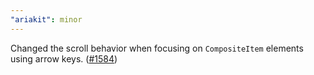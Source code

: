 ```yaml
---
"ariakit": minor
---
```


Changed the scroll behavior when focusing on `CompositeItem` elements using arrow keys. ([#1584](https://github.com/ariakit/ariakit/pull/1584))

